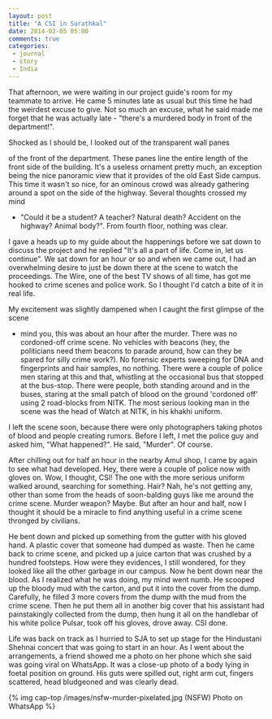 ```yaml
---
layout: post
title: "A CSI in Surathkal"
date: 2014-02-05 05:00
comments: true
categories: 
 - journal 
 - story 
 - India 
---
```



That afternoon, we were waiting in our project guide's room for my teammate to
arrive.  He came 5 minutes late as usual but this time he had the weirdest
excuse to give. Not so much an excuse, what he said made me forget that he was
actually late - "there's a murdered body in front of the department!".

<!-- more --> Shocked as I should be, I looked out of the transparent wall panes
of the front of the department. These panes line the entire length of the front
side of the building. It's a useless ornament pretty much, an exception being
the nice panoramic view that it provides of the old East Side campus.  This time
it wasn't so nice, for an ominous crowd was already gathering around a spot on
the side of the highway. Several thoughts crossed my mind
- "Could it be a student? A teacher? Natural death?  Accident on the highway?
  Animal body?". From fourth floor, nothing was clear. 

I gave a heads up to my guide about the happenings before we sat down to discuss
the project and he replied "It's all a part of life. Come in, let us continue".
We sat down for an hour or so and when we came out, I had an overwhelming desire
to just be down there at the scene to watch the proceedings. The Wire, one of
the best TV shows of all time, has got me hooked to crime scenes and police
work. So I thought I'd catch a bite of it in real life.

My excitement was slightly dampened when I caught the first glimpse of the scene
- mind you, this was about an hour after the murder. There was no cordoned-off
crime scene. No vehicles with beacons (hey, the politicians need them beacons
to parade around, how can they be spared for silly crime work?). No forensic
experts sweeping for DNA and fingerprints and hair samples, no nothing. There
were a couple of police men staring at this and that, whistling at the
occasional bus that stopped at the bus-stop. There were people, both standing
around and in the buses, staring at the small patch of blood on the ground
'cordoned off' using 2 road-blocks from NITK. The most serious looking man in
the scene was the head of Watch at NITK, in his khakhi uniform.

I left the scene soon, because there were only photographers taking photos of
blood and people creating rumors. Before I left, I met the police guy and
asked him, "What happened?". He said, "Murder". Of course.

After chilling out for half an hour in the nearby Amul shop, I came by again
to see what had developed. Hey, there were a couple of police now with gloves
on. Wow, I thought, CSI! The one with the more serious uniform walked around,
searching for something. Hair? Nah, he's not getting any, other than some from
the heads of soon-balding guys like me around the crime scene. Murder weapon?
Maybe. But after an hour and half, now I thought it should be a miracle to
find anything useful in a crime scene thronged by civilians.

He bent down and picked up something from the gutter with his gloved hand. A
plastic cover that someone had dumped as waste. Then he came back to crime
scene, and picked up a juice carton that was crushed by a hundred footsteps.
How were they evidences, I still wondered, for they looked like all the other
garbage in our campus. Now he bent down near the blood. As I realized what he
was doing, my mind went numb. He scooped up the bloody mud with the carton,
and put it into the cover from the dump. Carefully, he filled 3 more covers
from the dump with the mud from the crime scene. Then he put them all in
another big cover that his assistant had painstakingly collected from the
dump, then hung it all on the handlebar of his white police Pulsar, took off
his gloves, drove away. CSI done.

Life was back on track as I hurried to SJA to set up stage for the Hindustani
Shehnai concert that was going to start in an hour. As I went about the
arrangements, a friend showed me a photo on her phone which she said was going
viral on WhatsApp. It was a close-up photo of a body lying in foetal position
on ground. His guts were spilled out, right arm cut, fingers scattered, head
bludgeoned and was clearly dead.

{% img cap-top /images/nsfw-murder-pixelated.jpg (NSFW) Photo on WhatsApp %}
